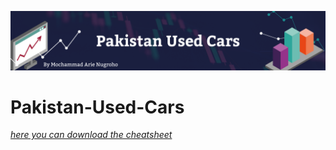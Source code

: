 ![This is an image](https://github.com/arienugroho050396/Pakistan-Used-Cars/blob/main/Header.png)
# Pakistan-Used-Cars
[*here you can download the cheatsheet*](https://www.kaggle.com/karimali/used-cars-data-pakistan) 
 
 
 

